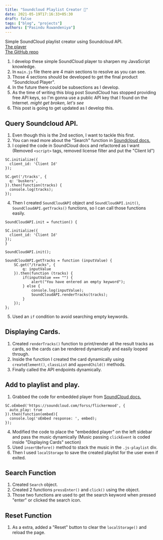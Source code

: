 ```yaml
---
title: "Soundcloud Playlist Creator 🎵"
date: 2021-05-19T17:16:33+05:30
draft: false
tags: ["blog", "projects"]
authors: ["Pasindu Ruwandeniya"]
---
```


Simple SoundCloud playlist creator using Soundcloud API. <br/>
[The player](https://go.pasindujr.me/sc) <br/>
[The GitHub repo](https://github.com/pasindujr/soundcloud-player)

1. I develop these simple SoundCloud player to sharpen my JavaScript knowledge.
2. In `main.js` file there are 4 main sections to resolve as you can see.
3. Those 4 sections should be developed to get the final product "Soundcloud Player".
4. In the future there could be subsections as I develop.
5. As the time of writing this blog post SoundCloud has stopped providing free API keys, so I'm gonna use a public API key that I found on the Internet. *might get broken, let's see*
5. This post is going to get updated as I develop this.

## Query Soundcloud API.

1. Even though this is the 2nd section, I want to tackle this first.
2. You can read more about the "Search" function in [Soundcloud docs.](https://developers.soundcloud.com/docs/api/guide#search) 
3. I copied the code in SoundCloud docs and refactored as I want (Removed `<script>` tags, removed license filter and put the "Client Id")
```
SC.initialize({
  client_id: 'Client Id'
});

SC.get('/tracks', {
  q: 'buskers',
}).then(function(tracks) {
  console.log(tracks);
});
```
4. Then I created `SoundCloudAPI` object and `SoundCloudAPI.init()`, `SoundCloudAPI.getTracks()` functions, so I can call those functions easily.
```
SoundCloudAPI.init = function() {
  
SC.initialize({
  client_id: 'Client Id'
});
}

SoundCloudAPI.init();

SoundCloudAPI.getTracks = function (inputValue) {
	SC.get("/tracks", {
		q: inputValue
	}).then(function (tracks) {
		if(inputValue === "") {
			alert("You have entered an empty keyword");
		} else {
			console.log(inputValue);
			SoundCloudAPI.renderTracks(tracks);
		}
	});
};
```
5. Used an `if` condition to avoid searching empty keywords.

## Displaying Cards.

1. Created `renderTracks()` function to print/render all the result tracks as cards, so the cards can be rendered dynamically and easily looped through.
2. Inside the function I created the card dynamically using `createElement()`, `classList` and `appendChild()` methods.
3. Finally called the API endpoints dynamically.

## Add to playlist and play.

1. Grabbed the code for embedded player from [SoundCloud docs.](https://developers.soundcloud.com/docs/api/sdks#embedding)
```
SC.oEmbed('https://soundcloud.com/forss/flickermood', {
  auto_play: true
}).then(function(embed){
  console.log('oEmbed response: ', embed);
});
```
4. Modified the code to place the "embedded player" on the left sidebar and pass the music dynamically (Music passing `clickEvent` is coded inside "Displaying Cards" section)
5. Used `insertBefore()` method to stack the music in the `.js-playlist` div.
6. Then I used `localStorage` to save the created playlist for the user even if exited.

## Search Function

1. Created `Search` object.
2. Created 2 functions `pressEnter()` and `click()` using the object.
3. Those two functions are used to get the search keyword when pressed "enter" or clicked the search icon.

## Reset Function

1. As a extra, added a "Reset" button to clear the `localStorage()` and reload the page.

